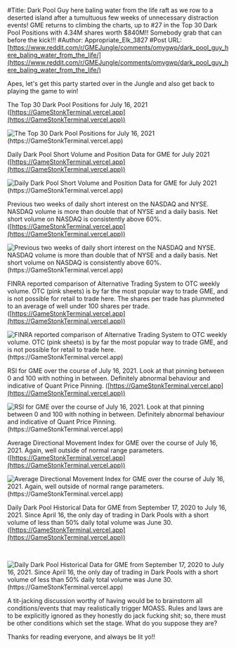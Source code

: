 #Title: Dark Pool Guy here baling water from the life raft as we row to a deserted island after a tumultuous few weeks of unnecessary distraction events! GME returns to climbing the charts, up to #27 in the Top 30 Dark Pool Positions with 4.34M shares worth $840M!! Somebody grab that can before the kick!!!
#Author: Appropriate_Elk_3827
#Post URL: [https://www.reddit.com/r/GMEJungle/comments/omygwp/dark_pool_guy_here_baling_water_from_the_life/](https://www.reddit.com/r/GMEJungle/comments/omygwp/dark_pool_guy_here_baling_water_from_the_life/)


Apes, let's get this party started over in the Jungle and also get back to playing the game to win!

The Top 30 Dark Pool Positions for July 16, 2021 ([https://GameStonkTerminal.vercel.app](https://GameStonkTerminal.vercel.app))

![The Top 30 Dark Pool Positions for July 16, 2021 \(https:\/\/GameStonkTerminal.vercel.app\)](https://preview.redd.it/7m6y4g87y0c71.png?width=1119&format=png&auto=webp&s=6383b7b946700f241cd3088afee3143c576c2a75)

Daily Dark Pool Short Volume and Position Data for GME for July 2021 ([https://GameStonkTerminal.vercel.app](https://GameStonkTerminal.vercel.app))

![Daily Dark Pool Short Volume and Position Data for GME for July 2021 \(https:\/\/GameStonkTerminal.vercel.app\)](https://preview.redd.it/nb32hu3gy0c71.png?width=1669&format=png&auto=webp&s=a6b59cd214aed5aea060338f764de51e1013ed78)

Previous two weeks of daily short interest on the NASDAQ and NYSE. NASDAQ volume is more than double that of NYSE and a daily basis. Net short volume on NASDAQ is consistently above 60%. ([https://GameStonkTerminal.vercel.app](https://GameStonkTerminal.vercel.app))

![Previous two weeks of daily short interest on the NASDAQ and NYSE. NASDAQ volume is more than double that of NYSE and a daily basis. Net short volume on NASDAQ is consistently above 60&#37;. \(https:\/\/GameStonkTerminal.vercel.app\)](https://preview.redd.it/fi69v1fny0c71.png?width=1679&format=png&auto=webp&s=7f8703680aea3ced3fa4d91391efe25d73f8244f)

FINRA reported comparison of Alternative Trading System to OTC weekly volume. OTC (pink sheets) is by far the most popular way to trade GME, and is not possible for retail to trade here. The shares per trade has plummeted to an average of well under 100 shares per trade. ([https://GameStonkTerminal.vercel.app](https://GameStonkTerminal.vercel.app))

![FINRA reported comparison of Alternative Trading System to OTC weekly volume. OTC \(pink sheets\) is by far the most popular way to trade GME, and is not possible for retail to trade here. \(https:\/\/GameStonkTerminal.vercel.app\)](https://preview.redd.it/3geupxfyy0c71.png?width=1449&format=png&auto=webp&s=c4f98f9e31979292bb4560a794c86a9e3ef2afac)

RSI for GME over the course of July 16, 2021. Look at that pinning between 0 and 100 with nothing in between. Definitely abnormal behaviour and indicative of Quant Price Pinning. ([https://GameStonkTerminal.vercel.app](https://GameStonkTerminal.vercel.app))

![RSI for GME over the course of July 16, 2021. Look at that pinning between 0 and 100 with nothing in between. Definitely abnormal behaviour and indicative of Quant Price Pinning. \(https:\/\/GameStonkTerminal.vercel.app\)](https://preview.redd.it/wykkk98xz0c71.png?width=1676&format=png&auto=webp&s=22795b8a08a6c44c6cb13748e03df48d7b8379ea)

Average Directional Movement Index for GME over the course of July 16, 2021. Again, well outside of normal range parameters. ([https://GameStonkTerminal.vercel.app](https://GameStonkTerminal.vercel.app))

![Average Directional Movement Index for GME over the course of July 16, 2021. Again, well outside of normal range parameters. \(https:\/\/GameStonkTerminal.vercel.app\)](https://preview.redd.it/imdtrcvf01c71.png?width=1679&format=png&auto=webp&s=75a286b3ddadddb803a06370007e6888e386b2e8)

Daily Dark Pool Historical Data for GME from September 17, 2020 to July 16, 2021. Since April 16, the only day of trading in Dark Pools with a short volume of less than 50% daily total volume was June 30. ([https://GameStonkTerminal.vercel.app](https://GameStonkTerminal.vercel.app))

&#x200B;

![Daily Dark Pool Historical Data for GME from September 17, 2020 to July 16, 2021. Since April 16, the only day of trading in Dark Pools with a short volume of less than 50&#37; daily total volume was June 30. \(https:\/\/GameStonkTerminal.vercel.app\)](https://preview.redd.it/d9pok4tk21c71.png?width=601&format=png&auto=webp&s=a909020897939d0fca48177a76ba57de5e571834)

A tit-jacking discussion worthy of having would be to brainstorm all conditions/events that may realistically trigger MOASS. Rules and laws are to be explicitly ignored as they honestly do jack fucking shit; so, there must be other conditions which set the stage. What do you suppose they are? 

Thanks for reading everyone, and always be lit yo!!